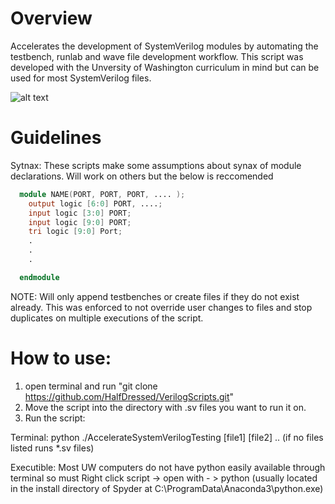 # Overview
Accelerates the development of SystemVerilog modules by automating the testbench, runlab and wave file development workflow. This script was developed with the Unversity of Washington curriculum in mind but can be used for most SystemVerilog files.

![alt text](https://i.imgur.com/ciBfiUf.png)

# Guidelines
Sytnax: These scripts make some assumptions about synax of module declarations. Will work on others but the below is reccomended
```verilog
  module NAME(PORT, PORT, PORT, .... ); 
    output logic [6:0] PORT, ....;
    input logic [3:0] PORT;
    input logic [9:0] PORT;
    tri logic [9:0] Port;
    .
    .
    .

  endmodule 
```

NOTE: Will only append testbenches or create files if they do not exist already. This was enforced to not override user changes to files and stop duplicates on multiple executions of the script.  


# How to use:
1. open terminal and run "git clone https://github.com/HalfDressed/VerilogScripts.git"
2. Move the script into the directory with .sv files you want to run it on.
3. Run the script:

  Terminal: python ./AccelerateSystemVerilogTesting [file1] [file2] .. (if no files listed runs *.sv files)
  
  Executible: Most UW computers do not have python easily available through terminal so must Right click script -> open with - > python (usually located in the install directory of Spyder at C:\ProgramData\Anaconda3\python.exe)
